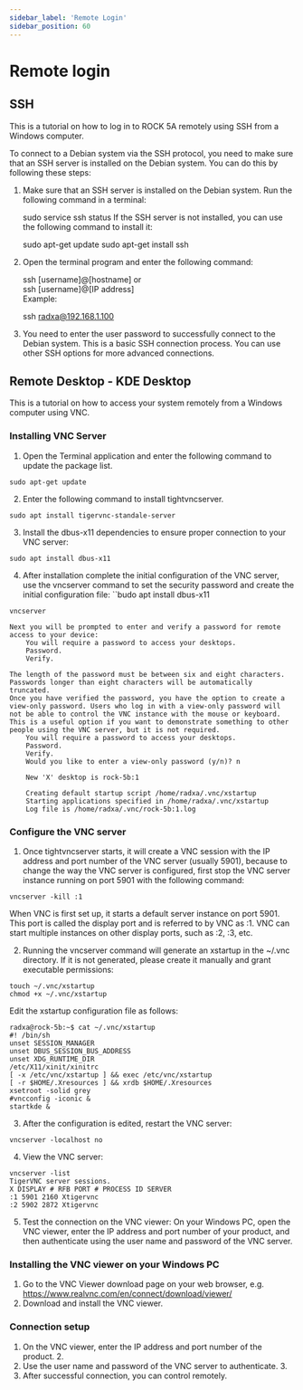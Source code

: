 ```yaml
---
sidebar_label: 'Remote Login'
sidebar_position: 60
---
```


# Remote login

## SSH

This is a tutorial on how to log in to ROCK 5A remotely using SSH from a Windows computer.  

To connect to a Debian system via the SSH protocol, you need to make sure that an SSH server is installed on the Debian system. You can do this by following these steps:   

1. Make sure that an SSH server is installed on the Debian system. Run the following command in a terminal: 

    sudo service ssh status
If the SSH server is not installed, you can use the following command to install it:

    sudo apt-get update
    sudo apt-get install ssh

2. Open the terminal program and enter the following command: 

    ssh [username]@[hostname]
    or  
    ssh [username]@[IP address]  
Example: 

    ssh radxa@192.168.1.100

3. You need to enter the user password to successfully connect to the Debian system.
This is a basic SSH connection process. You can use other SSH options for more advanced connections.


## Remote Desktop - KDE Desktop

This is a tutorial on how to access your system remotely from a Windows computer using VNC.  

### Installing VNC Server

1. Open the Terminal application and enter the following command to update the package list.   

```
sudo apt-get update
```

2. Enter the following command to install tightvncserver.  

```
sudo apt install tigervnc-standale-server
```
3. Install the dbus-x11 dependencies to ensure proper connection to your VNC server: 
```
sudo apt install dbus-x11
```
4. After installation complete the initial configuration of the VNC server, use the vncserver command to set the security password and create the initial configuration file: ``budo apt install dbus-x11  

```
vncserver
```

    Next you will be prompted to enter and verify a password for remote access to your device: 
        You will require a password to access your desktops.
        Password.
        Verify.
    
    The length of the password must be between six and eight characters. Passwords longer than eight characters will be automatically truncated.
    Once you have verified the password, you have the option to create a view-only password. Users who log in with a view-only password will not be able to control the VNC instance with the mouse or keyboard.
    This is a useful option if you want to demonstrate something to other people using the VNC server, but it is not required.
        You will require a password to access your desktops.
        Password.
        Verify.
        Would you like to enter a view-only password (y/n)? n
    
        New 'X' desktop is rock-5b:1
    
        Creating default startup script /home/radxa/.vnc/xstartup
        Starting applications specified in /home/radxa/.vnc/xstartup
        Log file is /home/radxa/.vnc/rock-5b:1.log
    


### Configure the VNC server

1. Once tightvncserver starts, it will create a VNC session with the IP address and port number of the VNC server (usually 5901), because to change the way the VNC server is configured, first stop the VNC server instance running on port 5901 with the following command:
```
vncserver -kill :1
```
   When VNC is first set up, it starts a default server instance on port 5901. This port is called the display port and is referred to by VNC as :1. VNC can start multiple instances on other display ports, such as :2, :3, etc.

2. Running the vncserver command will generate an xstartup in the ~/.vnc directory. If it is not generated, please create it manually and grant executable permissions:
```
touch ~/.vnc/xstartup
chmod +x ~/.vnc/xstartup
```
Edit the xstartup configuration file as follows:
```
radxa@rock-5b:~$ cat ~/.vnc/xstartup
#! /bin/sh
unset SESSION_MANAGER
unset DBUS_SESSION_BUS_ADDRESS
unset XDG_RUNTIME_DIR
/etc/X11/xinit/xinitrc
[ -x /etc/vnc/xstartup ] && exec /etc/vnc/xstartup
[ -r $HOME/.Xresources ] && xrdb $HOME/.Xresources
xsetroot -solid grey
#vncconfig -iconic &
startkde &
```
3. After the configuration is edited, restart the VNC server:
```
vncserver -localhost no
```
4. View the VNC server:
```
vncserver -list
TigerVNC server sessions.
X DISPLAY # RFB PORT # PROCESS ID SERVER
:1 5901 2160 Xtigervnc
:2 5902 2872 Xtigervnc
```
5. Test the connection on the VNC viewer: On your Windows PC, open the VNC viewer, enter the IP address and port number of your product, and then authenticate using the user name and password of the VNC server.    

### Installing the VNC viewer on your Windows PC

1. Go to the VNC Viewer download page on your web browser, e.g. https://www.realvnc.com/en/connect/download/viewer/  
2. Download and install the VNC viewer. 

### Connection setup

1. On the VNC viewer, enter the IP address and port number of the product. 2.  
2. Use the user name and password of the VNC server to authenticate. 3.
3. After successful connection, you can control remotely. 
